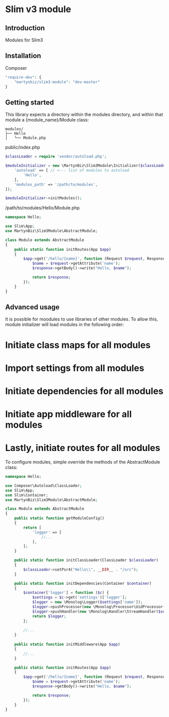 # Slim v3 module #

## Introduction ##

Modules for Slim3

## Installation ##

Composer

```php
"require-dev": {
    "martynbiz/slim3-module": "dev-master"
}
```

## Getting started ##

This library expects a directory within the modules directory, and within that module a {module_name}/Module class:

```
modules/
├── Hello
│   └── Module.php
```

public/index.php

```php
$classLoader = require 'vendor/autoload.php';

$moduleInitializer = new \MartynBiz\Slim3Module\Initializer($classLoader, $app, [
    'autoload' => [ // <--- list of modules to autoload
        'Hello',
    ],
    'modules_path' => '/path/to/modules',
]);

$moduleInitializer->initModules();
```

/path/to/modules/Hello/Module.php

```php
namespace Hello;

use Slim\App;
use MartynBiz\Slim3Module\AbstractModule;

class Module extends AbstractModule
{
    public static function initRoutes(App $app)
    {
        $app->get('/hello/{name}', function (Request $request, Response $response) {
            $name = $request->getAttribute('name');
            $response->getBody()->write("Hello, $name");

            return $response;
        });
    }
}
```

## Advanced usage ##

It is possible for moodules to use libraries of other modules. To allow this, module initializer will load modules in the following order:

# Initiate class maps for all modules
# Import settings from all modules
# Initiate dependencies for all modules
# Initiate app middleware for all modules
# Lastly, initiate routes for all modules

To configure modules, simple override the methods of the AbstractModule class:

```php
namespace Hello;

use Composer\Autoload\ClassLoader;
use Slim\App;
use Slim\Container;
use MartynBiz\Slim3Module\AbstractModule;

class Module extends AbstractModule
{
    public static function getModuleConfig()
    {
        return [
            'logger' => [
                //...
            ],
        ];
    }

    public static function initClassLoader(ClassLoader $classLoader)
    {
        $classLoader->setPsr4("Hello\\", __DIR__ . "/src");
    }

    public static function initDependencies(Container $container)
    {
        $container['logger'] = function ($c) {
            $settings = $c->get('settings')['logger'];
            $logger = new \Monolog\Logger($settings['name']);
            $logger->pushProcessor(new \Monolog\Processor\UidProcessor());
            $logger->pushHandler(new \Monolog\Handler\StreamHandler($settings['path'], \Monolog\Logger::DEBUG));
            return $logger;
        };
        
        //...
    }
    
    public static function initMiddleware(App $app)
    {
        //...
    }

    public static function initRoutes(App $app)
    {
        $app->get('/hello/{name}', function (Request $request, Response $response) {
            $name = $request->getAttribute('name');
            $response->getBody()->write("Hello, $name");

            return $response;
        });
    }
}
```
